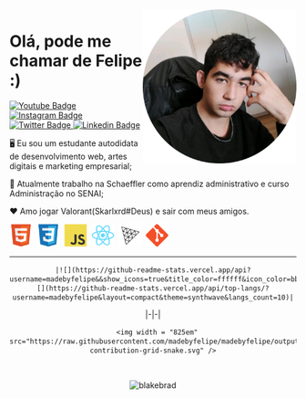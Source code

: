 <img src = "me.png" width = "270px" align = "right">

# Olá, pode me chamar de Felipe :)

<div id="badges">  
  <a href = "https://www.youtube.com/channel/UCG-F3znqwwERfkNiV6MH0ww">
  <img src="https://img.shields.io/badge/YouTube-d83b7d?style=for-the-badge&logo=youtube&logoColor=white" alt="Youtube Badge"/>
  </a>
  
  <a href = "https://instagram.com/madebyfelipe.dev">
    <img src="https://img.shields.io/badge/Instagram-1e0e31?style=for-the-badge&logo=instagram&logoColor=white" alt="Instagram Badge"/>
  </a>
  
  <a href = "https://twitter.com/aragxmi">
    <img src="https://img.shields.io/badge/Twitter-d83b7d?style=for-the-badge&logo=twitter&logoColor=white" alt="Twitter Badge"/>
  </a>
  
  <a href = "https://www.linkedin.com/in/madebyfelipe/">
    <img src="https://img.shields.io/badge/Linkedin-1e0e31?style=for-the-badge&logo=linkedin&logoColor=white" alt="Linkedin Badge"/>
  </a>
</div>

🖥 Eu sou um estudante autodidata de desenvolvimento web, artes digitais e marketing empresarial;

🤵 Atualmente trabalho na Schaeffler como aprendiz administrativo e curso Administração no SENAI; 

❤ Amo jogar Valorant(Skarlxrd#Deus) e sair com meus amigos. 

<div>
  <img src="https://github.com/devicons/devicon/blob/master/icons/html5/html5-original.svg" title="html" alt="html" width="40" height="40"/>&nbsp;
  <img src="https://github.com/devicons/devicon/blob/master/icons/css3/css3-original.svg" title="css3" alt="css3" width="40" height="40"/>&nbsp;
  <img src="https://github.com/devicons/devicon/blob/master/icons/javascript/javascript-original.svg" title="javascript" alt="javascript" width="40" height="40"/>&nbsp; 
  <img src="https://github.com/devicons/devicon/blob/master/icons/react/react-original.svg" title="react" alt="react" width="40" height="40"/>&nbsp;
  <img src="https://github.com/devicons/devicon/blob/master/icons/threejs/threejs-original.svg" title="react" alt="react" width="40" height="40"/>&nbsp;
  <img src="https://github.com/devicons/devicon/blob/master/icons/git/git-original.svg" title="git" alt="git" width="40" height="40"/>&nbsp;
</div>

---


<div align = "center">
  
    |![](https://github-readme-stats.vercel.app/api?username=madebyfelipe&&show_icons=true&title_color=ffffff&icon_color=bb2acf&text_color=daf7dc&bg_color=151515)|![](https://github-readme-stats.vercel.app/api/top-langs/?username=madebyfelipe&layout=compact&theme=synthwave&langs_count=10)|
   |-|-|

      <img width = "825em" src="https://raw.githubusercontent.com/madebyfelipe/madebyfelipe/output/github-contribution-grid-snake.svg" />

  <br>
    <p align="center"><p align="center"> <img src="https://komarev.com/ghpvc/?username=blakebrad" alt="blakebrad"/></p></p>
  <br>

</div>
